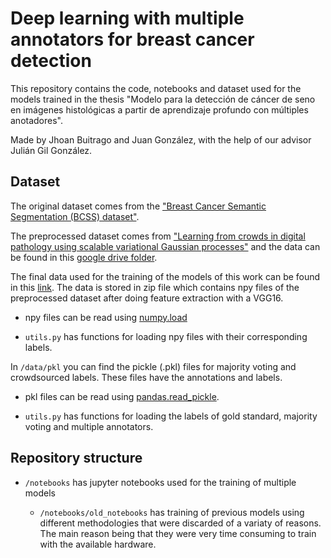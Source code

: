 # Deep learning with multiple annotators for breast cancer detection

This repository contains the code, notebooks and dataset used for the models trained in the thesis
"Modelo para la detección de cáncer de seno en imágenes histológicas a
partir de aprendizaje profundo con múltiples anotadores".

Made by Jhoan Buitrago and Juan González, with the help of our advisor Julián Gil González.

## Dataset

The original dataset comes from the ["Breast Cancer Semantic Segmentation (BCSS) dataset"](https://github.com/PathologyDataScience/BCSS).

The preprocessed dataset comes from ["Learning from crowds in digital pathology using scalable variational Gaussian processes"](https://github.com/wizmik12/crowdsourcing-digital-pathology-GPs) and the data can be found in this [google drive folder](https://drive.google.com/drive/folders/1yWT1aaQLiZAkAomtAdFlqlVWnRkhNrCu).

The final data used for the training of the models of this work can be found in this [link](https://drive.google.com/file/d/1XeVC0FOmv_V8jY31JP73yXqa4q27EWJS/view?usp=drive_link). The data is stored in zip file which contains npy files of the preprocessed dataset after doing feature extraction with a VGG16.

- npy files can be read using [numpy.load](https://numpy.org/doc/stable/reference/generated/numpy.load.html)

- `utils.py` has functions for loading npy files with their corresponding labels.

In `/data/pkl` you can find the pickle (.pkl) files for majority voting and crowdsourced labels. These files have the annotations and labels.

- pkl files can be read using [pandas.read_pickle](https://pandas.pydata.org/docs/reference/api/pandas.read_pickle.html).
    
- `utils.py` has functions for loading the labels of gold standard, majority voting and multiple annotators.

## Repository structure

- `/notebooks` has jupyter notebooks used for the training of multiple models

    - `/notebooks/old_notebooks` has training of previous models using different methodologies that were discarded of a variaty of reasons. The main reason being that they were very time consuming to train with the available hardware.

